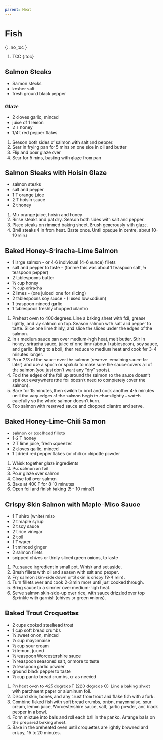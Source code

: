 ```yaml
---
parent: Meat
---
```


# Fish
{: .no_toc }

1. TOC
{:toc}

## Salmon Steaks

* Salmon steaks
* kosher salt
* fresh ground black pepper
  
### Glaze
* 2 cloves garlic, minced
* juice of 1 lemon
* 2 T honey
* 1/4 t red pepper flakes

1. Season both sides of salmon with salt and pepper.
2. Sear in frying pan for 5 mins on one side in oil and butter
3. Flip and pour glaze over
4. Sear for 5 mins, basting with glaze from pan

## Salmon Steaks with Hoisin Glaze

* salmon steaks
* salt and pepper
* 1 T orange juice
* 2 T hoisin sauce
* 2 t honey

1. Mix orange juice, hoisin and honey
2. Rinse steaks and pat dry.  Season both sides with salt and pepper.
3. Place steaks on rimmed baking sheet.  Brush generously with glaze.
4. Broil steaks 4 in from heat. Baste once.  Until opaque in centre, about 10-13 mins

## Baked Honey-Sriracha-Lime Salmon

* 1 large salmon - or 4-6 individual (4-6 ounce) fillets
* salt and pepper to taste - (for me this was about 1 teaspoon salt, ¼ teaspoon pepper)
* 2 tablespoons butter
* ⅓ cup honey
* ⅓ cup sriracha
* 2 limes - (one juiced, one for slicing)
* 2 tablespoons soy sauce - (I used low sodium)
* 1 teaspoon minced garlic
* 1 tablespoon freshly chopped cilantro
  
1. Preheat oven to 400 degrees. Line a baking sheet with foil, grease lightly, and lay salmon on top. Season salmon with salt and pepper to taste. Slice one lime thinly, and slice the slices under the edges of the salmon.
1. In a medium sauce pan over medium-high heat, melt butter. Stir in honey, sriracha sauce, juice of one lime (about 1 tablespoon), soy sauce, and garlic. Bring to a boil, then reduce to medium heat and cook for 3-4 minutes longer.
1. Pour 2/3 of the sauce over the salmon (reserve remaining sauce for later) and use a spoon or spatula to make sure the sauce covers all of the salmon (you just don’t want any “dry” spots). 
1. Fold the edges of the foil up around the salmon so the sauce doesn’t spill out everywhere (the foil doesn’t need to completely cover the salmon).
1. Bake for 15 minutes, then switch to broil and cook another 4-5 minutes until the very edges of the salmon begin to char slightly – watch carefully so the whole salmon doesn’t burn.
1. Top salmon with reserved sauce and chopped cilantro and serve.

## Baked Honey-Lime-Chili Salmon

* salmon or steelhead fillets
* 1-2 T honey
* 2 T lime juice, fresh squeezed
* 2 cloves garlic, minced
* 1 t dried red pepper flakes (or chili or chipotle powder 

1. Whisk together glaze ingredients
2. Put salmon on foil
3. Pour glaze over salmon
4. Close foil over salmon
5. Bake at 400 F for 8-10 minutes
6. Open foil and finish baking (5 - 10 mins?)

## Crispy Skin Salmon with Maple-Miso Sauce

* 1 T shiro (white) miso
* 2 t maple syrup
* 2 t soy sauce
* 2 t rice vinegar
* 2 t oil
* 1 T water
* 1 t minced ginger
* 2 salmon fillets
* snipped chives or thinly sliced green onions, to taste

1. Put sauce ingredient in small pot.  Whisk and set aside.
2. Brush fillets with oil and season with salt and pepper.
3. Fry salmon skin-side down until skin is crispy (3-4 min).
4. Turn fillets over and cook 2-3 min more until just cooked through.
5. Bring sauce to a simmer over medium-high heat.
6. Serve salmon skin-side-up over rice, with sauce drizzled over top.  Sprinkle with garnish (chives or green onions).

## Baked Trout Croquettes

* 2 cups cooked steelhead trout
* 1 cup soft bread crumbs
* ½ sweet onion, minced
* ½ cup mayonnaise
* ½ cup sour cream
* ½ lemon, juiced
* ½ teaspoon Worcestershire sauce
* ½ teaspoon seasoned salt, or more to taste
* ½ teaspoon garlic powder
* ground black pepper to taste
* ½ cup panko bread crumbs, or as needed

1. Preheat oven to 425 degrees F (220 degrees C). Line a baking sheet with parchment paper or aluminum foil.
1. Discard skin, bones, and any crust from trout and flake fish with a fork.
2. Combine flaked fish with soft bread crumbs, onion, mayonnaise, sour cream, lemon juice, Worcestershire sauce, salt, garlic powder, and black pepper in a bowl.
3. Form mixture into balls and roll each ball in the panko. Arrange balls on the prepared baking sheet.
4. Bake in the preheated oven until croquettes are lightly browned and crispy, 15 to 20 minutes.
